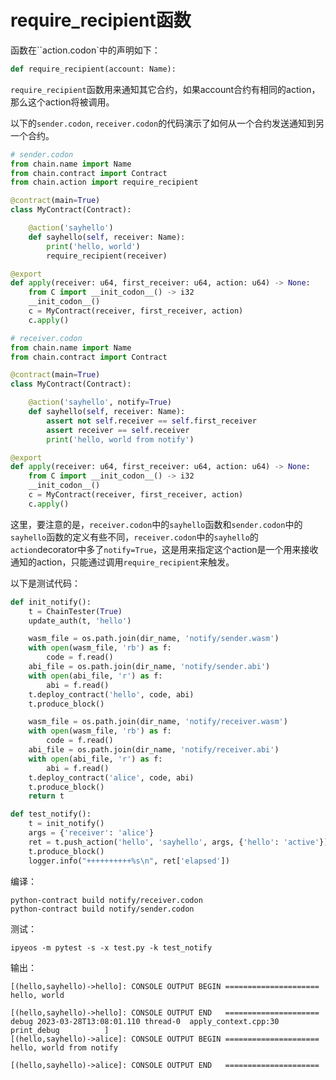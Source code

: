 # require_recipient函数

函数在``action.codon`中的声明如下：

```python
def require_recipient(account: Name):
```

`require_recipient`函数用来通知其它合约，如果account合约有相同的action，那么这个action将被调用。

以下的`sender.codon`, `receiver.codon`的代码演示了如何从一个合约发送通知到另一个合约。

```python
# sender.codon
from chain.name import Name
from chain.contract import Contract
from chain.action import require_recipient

@contract(main=True)
class MyContract(Contract):

    @action('sayhello')
    def sayhello(self, receiver: Name):
        print('hello, world')
        require_recipient(receiver)

@export
def apply(receiver: u64, first_receiver: u64, action: u64) -> None:
    from C import __init_codon__() -> i32
    __init_codon__()
    c = MyContract(receiver, first_receiver, action)
    c.apply()
```

```python
# receiver.codon
from chain.name import Name
from chain.contract import Contract

@contract(main=True)
class MyContract(Contract):

    @action('sayhello', notify=True)
    def sayhello(self, receiver: Name):
        assert not self.receiver == self.first_receiver
        assert receiver == self.receiver
        print('hello, world from notify')

@export
def apply(receiver: u64, first_receiver: u64, action: u64) -> None:
    from C import __init_codon__() -> i32
    __init_codon__()
    c = MyContract(receiver, first_receiver, action)
    c.apply()
```

这里，要注意的是，`receiver.codon`中的`sayhello`函数和`sender.codon`中的`sayhello`函数的定义有些不同，`receiver.codon`中的`sayhello`的`action`decorator中多了`notify=True`，这是用来指定这个action是一个用来接收通知的action，只能通过调用`require_recipient`来触发。

以下是测试代码：

```python
def init_notify():
    t = ChainTester(True)
    update_auth(t, 'hello')

    wasm_file = os.path.join(dir_name, 'notify/sender.wasm')
    with open(wasm_file, 'rb') as f:
        code = f.read()
    abi_file = os.path.join(dir_name, 'notify/sender.abi')
    with open(abi_file, 'r') as f:
        abi = f.read()
    t.deploy_contract('hello', code, abi)
    t.produce_block()

    wasm_file = os.path.join(dir_name, 'notify/receiver.wasm')
    with open(wasm_file, 'rb') as f:
        code = f.read()
    abi_file = os.path.join(dir_name, 'notify/receiver.abi')
    with open(abi_file, 'r') as f:
        abi = f.read()
    t.deploy_contract('alice', code, abi)
    t.produce_block()
    return t

def test_notify():
    t = init_notify()
    args = {'receiver': 'alice'}
    ret = t.push_action('hello', 'sayhello', args, {'hello': 'active'})
    t.produce_block()
    logger.info("++++++++++%s\n", ret['elapsed'])
```

编译：
```
python-contract build notify/receiver.codon
python-contract build notify/sender.codon
```

测试：

```
ipyeos -m pytest -s -x test.py -k test_notify
```

输出：

```
[(hello,sayhello)->hello]: CONSOLE OUTPUT BEGIN =====================
hello, world

[(hello,sayhello)->hello]: CONSOLE OUTPUT END   =====================
debug 2023-03-28T13:08:01.110 thread-0  apply_context.cpp:30          print_debug          ] 
[(hello,sayhello)->alice]: CONSOLE OUTPUT BEGIN =====================
hello, world from notify

[(hello,sayhello)->alice]: CONSOLE OUTPUT END   =====================
```
